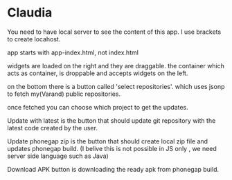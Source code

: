 Claudia
=======

You need to have local server to see the content of this app.
I use brackets to create locahost.

app starts with app-index.html, not index.html


widgets are loaded on the right and they are draggable.
the container which acts as container, is droppable and accepts widgets on the left.

on the bottom there is a button called 'select repositories'. which uses jsonp to fetch my(Varand) 
public repositories.

once fetched you can choose which project to get the updates.

Update with latest is the button that should update git repository with the latest code created by the user.

Update phonegap zip is the button that should create local zip file and updates phonegap build. 
(I belive this is not possible in JS only , we need server side language such as Java)

Download APK button is downloading the ready apk from phonegap build. 

